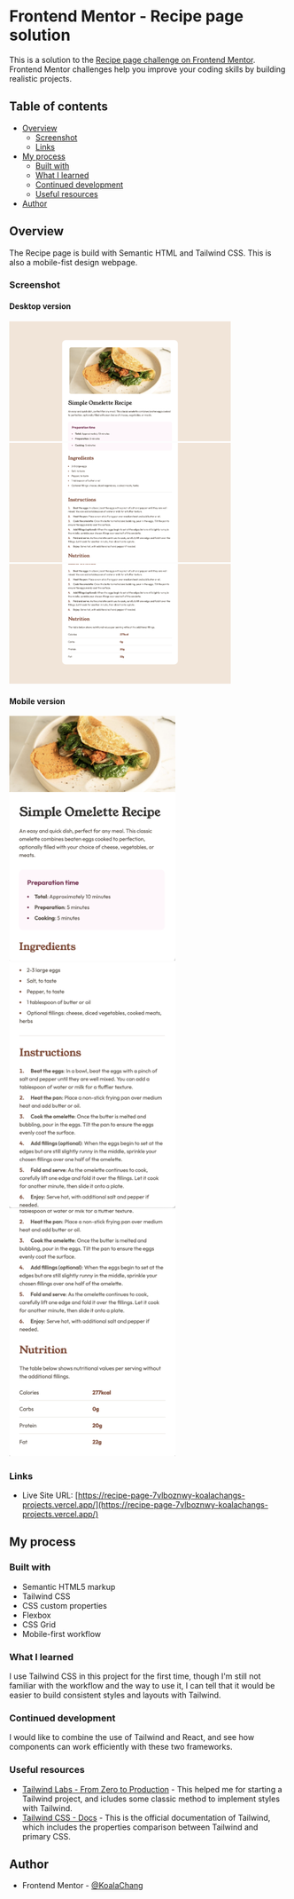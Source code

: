 # Frontend Mentor - Recipe page solution

This is a solution to the [Recipe page challenge on Frontend Mentor](https://www.frontendmentor.io/challenges/recipe-page-KiTsR8QQKm). Frontend Mentor challenges help you improve your coding skills by building realistic projects. 

## Table of contents

- [Overview](#overview)
  - [Screenshot](#screenshot)
  - [Links](#links)
- [My process](#my-process)
  - [Built with](#built-with)
  - [What I learned](#what-i-learned)
  - [Continued development](#continued-development)
  - [Useful resources](#useful-resources)
- [Author](#author)


## Overview

The Recipe page is build with Semantic HTML and Tailwind CSS. This is also a mobile-fist design webpage.

### Screenshot


#### Desktop version
<img src="./assets/images/截圖 2024-11-12 下午2.26.50.png" width="400px"/>
<img src="./assets/images/截圖 2024-11-12 下午2.27.20.png" width="400px"/>
<img src="./assets/images/截圖 2024-11-12 下午2.27.37.png" width="400px"/>


#### Mobile version

<img src="./assets/images/截圖 2024-11-12 下午2.30.33.png" width="300px"/>
<img src="./assets/images/截圖 2024-11-12 下午2.30.49.png" width="300px"/>
<img src="./assets/images/截圖 2024-11-12 下午2.30.56.png" width="300px"/>

### Links

- Live Site URL: [https://recipe-page-7vlboznwy-koalachangs-projects.vercel.app/](https://recipe-page-7vlboznwy-koalachangs-projects.vercel.app/)

## My process

### Built with

- Semantic HTML5 markup
- Tailwind CSS
- CSS custom properties
- Flexbox
- CSS Grid
- Mobile-first workflow

### What I learned

I use Tailwind CSS in this project for the first time, though I'm still not familiar with the workflow and the way to use it, I can tell that it would be easier to build consistent styles and layouts with Tailwind.

### Continued development

I would like to combine the use of Tailwind and React, and see how components can work efficiently with these two frameworks.

### Useful resources

- [Tailwind Labs - From Zero to Production](https://www.youtube.com/playlist?list=PL5f_mz_zU5eXWYDXHUDOLBE0scnuJofO0) - This helped me for starting a Tailwind project, and icludes some classic method to implement styles with Tailwind.
- [Tailwind CSS - Docs](https://tailwindcss.com/docs/installation) - This is the official documentation of Tailwind, which includes the properties comparison between Tailwind and primary CSS.

## Author

- Frontend Mentor - [@KoalaChang](https://www.frontendmentor.io/profile/KoalaChang)
